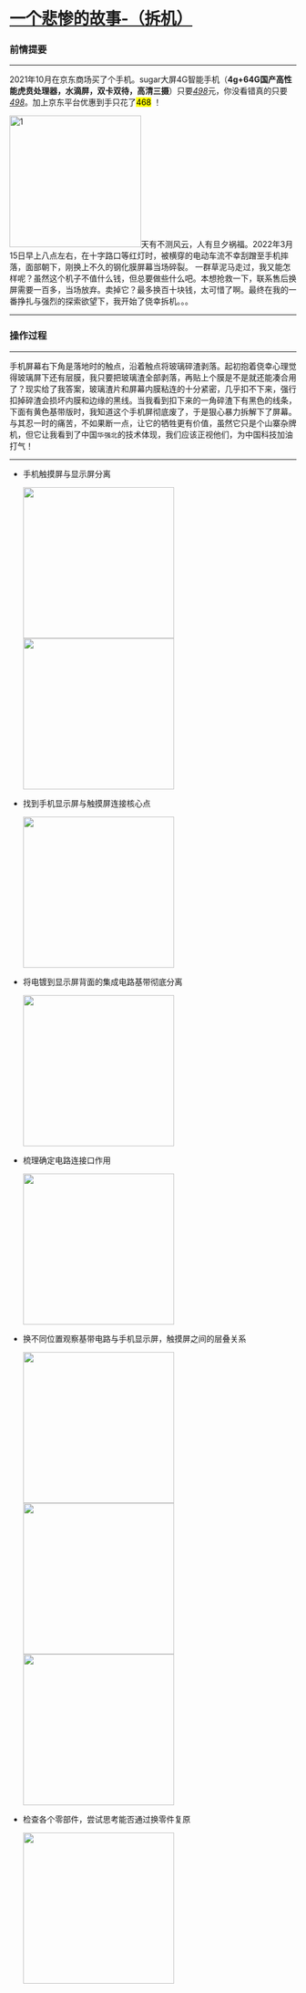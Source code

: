 # [一个悲惨的故事-（拆机）](https://docs.qq.com/doc/DSFBkRVh5aE9LWkRo)

### 前情提要

---

2021年10月在京东商场买了个手机。sugar大屏4G智能手机（**4g+64G国产高性能虎贲处理器，水滴屏，双卡双待，高清三摄**）只要<u>*498*</u>元，你没看错真的只要<u>*498*</u>。加上京东平台优惠到手只花了<mark>468</mark> ！

<img title="" src="file:///./image/4d7ae3a622760d7d.png" alt="1" width="231">天有不测风云，人有旦夕祸福。2022年3月15日早上八点左右，在十字路口等红灯时，被横穿的电动车流不幸刮蹭至手机摔落，面部朝下，刚换上不久的钢化膜屏幕当场碎裂。 一群草泥马走过，我又能怎样呢？虽然这个机子不值什么钱，但总要做些什么吧。本想抢救一下，联系售后换屏需要一百多，当场放弃。卖掉它？最多换百十块钱，太可惜了啊。最终在我的一番挣扎与强烈的探索欲望下，我开始了侥幸拆机。。。

---

### 操作过程

---

手机屏幕右下角是落地时的触点，沿着触点将玻璃碎渣剥落。起初抱着侥幸心理觉得玻璃屏下还有层膜，我只要把玻璃渣全部剥落，再贴上个膜是不是就还能凑合用了？现实给了我答案，玻璃渣片和屏幕内膜粘连的十分紧密，几乎扣不下来，强行扣掉碎渣会损坏内膜和边缘的黑线。当我看到扣下来的一角碎渣下有黑色的线条，下面有黄色基带版时，我知道这个手机屏彻底废了，于是狠心暴力拆解下了屏幕。与其忍一时的痛苦，不如果断一点，让它的牺牲更有价值，虽然它只是个山寨杂牌机，但它让我看到了中国`华强北`的技术体现，我们应该正视他们，为中国科技加油打气！

---

- 手机触摸屏与显示屏分离
  
  <img title="" src="file:///./image/20220319102928.jpg"  width="265">
  
  <img title="" src="file:///./image/20220319102919.png"  width="265">

- 找到手机显示屏与触摸屏连接核心点
  
  <img title="" src="file:///./image/20220319102946.jpg"  width="265">

- 将电镀到显示屏背面的集成电路基带彻底分离
  
  <img title="" src="file:///./image/20220319103000.jpg"  width="265">

- 梳理确定电路连接口作用
  
  <img title="" src="file:///./image/20220319102934.jpg"  width="265">

- 换不同位置观察基带电路与手机显示屏，触摸屏之间的层叠关系
  
  <img title="" src="file:///./image/20220319102939.jpg"  width="265">
  
  <img title="" src="file:///./image/20220319103009.jpg"  width="265">
  
  <img title="" src="file:///./image/20220319103018.jpg"  width="265">

- 检查各个零部件，尝试思考能否通过换零件复原
  
  <img title="" src="file:///./image/20220319103013.jpg"  width="265">
